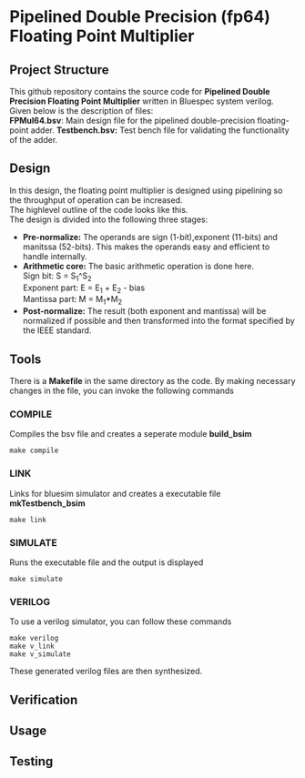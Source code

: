 # Pipelined Double Precision (fp64) Floating Point Multiplier
## Project Structure  
This github repository contains the source code for **Pipelined Double Precision Floating Point Multiplier** written in Bluespec system verilog. Given below is the description of files:  
**FPMul64.bsv**: Main design file for the pipelined double-precision floating-point adder.
**Testbench.bsv:** Test bench file for validating the functionality of the adder.
## Design

In this design, the floating point multiplier is designed using pipelining so the throughput of operation can be increased.<br /> The highlevel outline of the code looks like this.<br />
The design is divided into the following three stages: <br />  
* **Pre-normalize:** The operands are sign (1-bit),exponent (11-bits) and manitssa (52-bits). This makes the operands easy and efficient to handle internally.  
* **Arithmetic core:** The basic arithmetic operation is done here.  
  Sign bit: S = S<sub>1</sub>^S<sub>2</sub>  
  Exponent part: E = E<sub>1</sub> + E<sub>2</sub> - bias  
  Mantissa part: M = M<sub>1</sub>*M<sub>2</sub>  
* **Post-normalize:** The result (both exponent and mantissa) will be normalized if possible and then transformed into the format specified by the IEEE standard.
## Tools

There is a **Makefile** in the same directory as the code. By making necessary changes in the file, you can invoke the following commands  
### COMPILE

Compiles the bsv file and creates a seperate module **build_bsim**
```console
make compile
```
### LINK

Links for bluesim simulator and creates a executable file **mkTestbench_bsim**
```console
make link
```
### SIMULATE

Runs the executable file and the output is displayed
```console
make simulate
```
### VERILOG
To use a verilog simulator, you can follow these commands
```console
make verilog
make v_link
make v_simulate
```
These generated verilog files are then synthesized.
## Verification

## Usage

## Testing
